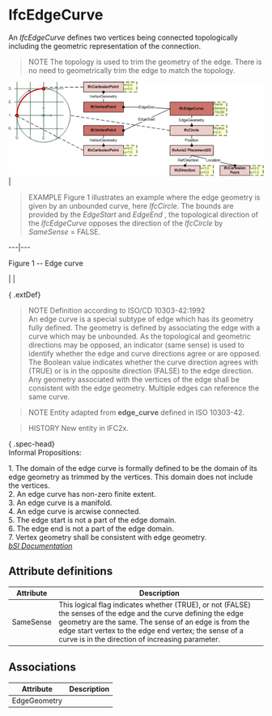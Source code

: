 IfcEdgeCurve
============
An _IfcEdgeCurve_ defines two vertices being connected topologically including
the geometric representation of the connection.  
  
> NOTE  The topology is used to trim the geometry of the edge. There is no
> need to geometrically trim the edge to match the topology.  
  
  
  
  
  
![example](../figures/ifcedgecurve.png)  
|

> EXAMPLE  Figure 1 illustrates an example where the edge geometry is given by
> an unbounded curve, here _IfcCircle_. The bounds are provided by the
> _EdgeStart_ and _EdgeEnd_ , the topological direction of the _IfcEdgeCurve_
> opposes the direction of the _IfcCircle_ by _SameSense_ = FALSE.

  
  
---|---  
  

Figure 1 -- Edge curve

|  |  
  
  
  
  
  
{ .extDef}  
> NOTE  Definition according to ISO/CD 10303-42:1992  
> An edge curve is a special subtype of edge which has its geometry fully
> defined. The geometry is defined by associating the edge with a curve which
> may be unbounded. As the topological and geometric directions may be
> opposed, an indicator (same sense) is used to identify whether the edge and
> curve directions agree or are opposed. The Boolean value indicates whether
> the curve direction agrees with (TRUE) or is in the opposite direction
> (FALSE) to the edge direction. Any geometry associated with the vertices of
> the edge shall be consistent with the edge geometry. Multiple edges can
> reference the same curve.  
  
> NOTE  Entity adapted from **edge_curve** defined in ISO 10303-42.  
  
> HISTORY  New entity in IFC2x.  
  
{ .spec-head}  
Informal Propositions:  
  
1\. The domain of the edge curve is formally defined to be the domain of its
edge geometry as trimmed by the vertices. This domain does not include the
vertices.  
2\. An edge curve has non-zero finite extent.  
3\. An edge curve is a manifold.  
4\. An edge curve is arcwise connected.  
5\. The edge start is not a part of the edge domain.  
6\. The edge end is not a part of the edge domain.  
7\. Vertex geometry shall be consistent with edge geometry.  
[ _bSI
Documentation_](https://standards.buildingsmart.org/IFC/DEV/IFC4_2/FINAL/HTML/schema/ifctopologyresource/lexical/ifcedgecurve.htm)


Attribute definitions
---------------------
| Attribute   | Description                                                                                                                                                                                                                                                                           |
|-------------|---------------------------------------------------------------------------------------------------------------------------------------------------------------------------------------------------------------------------------------------------------------------------------------|
| SameSense   | This logical flag indicates whether (TRUE), or not (FALSE) the senses of the edge and the curve defining the edge geometry are the same. The sense of an edge is from the edge start vertex to the edge end vertex; the sense of a curve is in the direction of increasing parameter. |

Associations
------------
| Attribute    | Description   |
|--------------|---------------|
| EdgeGeometry |               |

